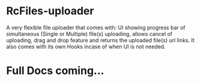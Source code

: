 # RcFiles-uploader
A very flexible file uploader that comes with:
 UI showing progress bar of simultaneous (Single or Multiple) file(s) uploading, 
 allows cancel of uploading,
 drag and drop feature and returns the uploaded file(s) url links.
 It also comes with its own Hooks incase of when UI is not needed.

# Full Docs coming...
